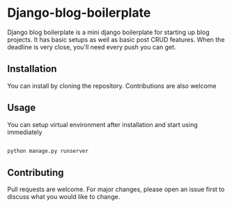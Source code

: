 # Django-blog-boilerplate

Django blog boilerplate is a mini django boilerplate for starting up blog projects.
It has basic setups as well as basic post CRUD features.
When the deadline is very close, you'll need every push you can get.

## Installation

You can install by cloning the repository. Contributions are also welcome


## Usage

You can setup virtual environment after installation and start using immediately

```bash

python manage.py runserver
```


## Contributing
Pull requests are welcome. For major changes, please open an issue first to discuss what you would like to change.
